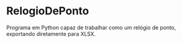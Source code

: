 # RelogioDePonto
Programa em Python capaz de trabalhar como um relógio de ponto, exportando diretamente para XLSX.
